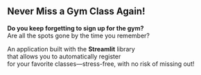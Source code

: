 ## Never Miss a Gym Class Again!  

**Do you keep forgetting to sign up for the gym?**  
Are all the spots gone by the time you remember?  

An application built with the **Streamlit** library  
that allows you to automatically register  
for your favorite classes—stress-free, with no risk of missing out!
